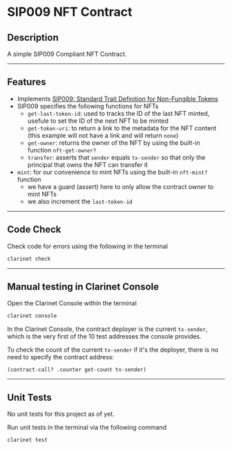 # SIP009 NFT Contract

## Description

A simple SIP009 Compliant NFT Contract.

___
## Features
- Implements [SIP009: Standard Trait Definition for Non-Fungible Tokens](https://github.com/stacksgov/sips/blob/main/sips/sip-009/sip-009-nft-standard.md)
- SIP009 specifies the following functions for NFTs
  - `get-last-token-id`: used to tracks the ID of the last NFT minted, usefule to set the ID of the next NFT to be minted
  - `get-token-uri`: to return a link to the metadata for the NFT content (this example will not have a link and will return `none`)
  - `get-owner`: returns the owner of the NFT by using the built-in function `nft-get-owner?`
  - `transfer`: asserts that `sender` equals `tx-sender` so that only the principal that owns the NFT can transfer it
- `mint`: for our convenience to mint NFTs using the built-in `nft-mint?` function
  - we have a guard (assert) here to only allow the contract owner to mint NFTs
  - we also increment the `last-token-id`


___
## Code Check

Check code for errors using the following in the terminal

```bash
clarinet check
```
___
## Manual testing in Clarinet Console

Open the Clarinet Console within the terminal

```bash
clarinet console
```

In the Clarinet Console, the contract deployer is the current `tx-sender`, which is the very first of the 10 test addresses the console provides.


To check the count of the current `tx-sender` if it's the deployer, there is no need to specify the contract address:
```clarity
(contract-call? .counter get-count tx-sender)
```

___
## Unit Tests

No unit tests for this project as of yet.

Run unit tests in the terminal via the following command

```bash
clarinet test
```

